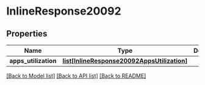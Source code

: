 # InlineResponse20092

## Properties
Name | Type | Description | Notes
------------ | ------------- | ------------- | -------------
**apps_utilization** | [**list[InlineResponse20092AppsUtilization]**](InlineResponse20092AppsUtilization.md) |  | [optional] 

[[Back to Model list]](../README.md#documentation-for-models) [[Back to API list]](../README.md#documentation-for-api-endpoints) [[Back to README]](../README.md)

